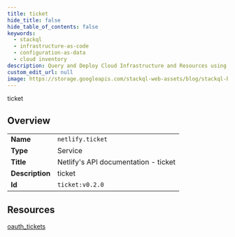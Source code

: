 ```yaml
---
title: ticket
hide_title: false
hide_table_of_contents: false
keywords:
  - stackql
  - infrastructure-as-code
  - configuration-as-data
  - cloud inventory
description: Query and Deploy Cloud Infrastructure and Resources using SQL
custom_edit_url: null
image: https://storage.googleapis.com/stackql-web-assets/blog/stackql-blog-post-featured-image.png
---
```

ticket  
    

## Overview
<table><tbody>
<tr><td><b>Name</b></td><td><code>netlify.ticket</code></td></tr>
<tr><td><b>Type</b></td><td>Service</td></tr>
<tr><td><b>Title</b></td><td>Netlify's API documentation - ticket</td></tr>
<tr><td><b>Description</b></td><td>ticket</td></tr>
<tr><td><b>Id</b></td><td><code>ticket:v0.2.0</code></td></tr>
</tbody></table>

## Resources
<div class="row">
<div class="providerDocColumn">
<a href="/providers/netlify/ticket/oauth_tickets/">oauth_tickets</a><br />
</div>
<div class="providerDocColumn">
</div>
</div>
